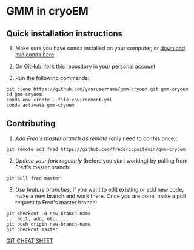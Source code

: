 # GMM in cryoEM

## Quick installation instructions

1. Make sure you have conda installed on your computer, or [download miniconda here](https://docs.conda.io/en/latest/miniconda.html).

2. On GitHub, fork this repository in your personal account

3. Run the following commands:
```
git clone https://github.com/yourusername/gmm-cryoem.git gmm-cryoem
cd gmm-cryoem
conda env create --file environment.yml
conda activate gmm-cryoem
```

## Contributing

1. *Add Fred's master branch as remote* (only need to do this once):
```
git remote add fred https://github.com/fredericpoitevin/gmm-cryoem
```

2. *Update your fork regularly* (before you start working) by pulling from Fred's master branch:
```
git pull fred master
```

3. *Use feature branches*: if you want to edit existing or add new code, make a new branch and work there. Once you are done, make a pull request to Fred's master branch:
```
git checkout -B new-branch-name
... edit, add, etc. ...
git push origin new-branch-name
git checkout master
```

[GIT CHEAT SHEET](https://education.github.com/git-cheat-sheet-education.pdf)
